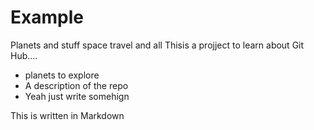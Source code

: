 # Example
Planets and stuff space travel and all
Thisis a projject to  learn about Git Hub.... 
- planets to explore
- A description of the repo
- Yeah just write somehign


This is written in Markdown
